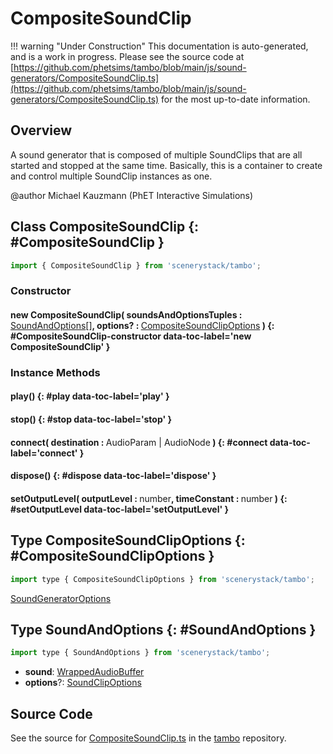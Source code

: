 # CompositeSoundClip

!!! warning "Under Construction"
    This documentation is auto-generated, and is a work in progress. Please see the source code at
    [https://github.com/phetsims/tambo/blob/main/js/sound-generators/CompositeSoundClip.ts](https://github.com/phetsims/tambo/blob/main/js/sound-generators/CompositeSoundClip.ts) for the most up-to-date information.

## Overview

A sound generator that is composed of multiple SoundClips that are all started and stopped at the same time.
Basically, this is a container to create and control multiple SoundClip instances as one.

@author Michael Kauzmann (PhET Interactive Simulations)

## Class CompositeSoundClip {: #CompositeSoundClip }


```js
import { CompositeSoundClip } from 'scenerystack/tambo';
```
### Constructor

#### new CompositeSoundClip( soundsAndOptionsTuples : <span style="font-weight: 400;">[SoundAndOptions](../tambo/CompositeSoundClip.md#SoundAndOptions)[]</span>, options? : <span style="font-weight: 400;">[CompositeSoundClipOptions](../tambo/CompositeSoundClip.md#CompositeSoundClipOptions)</span> ) {: #CompositeSoundClip-constructor data-toc-label='new CompositeSoundClip' }

### Instance Methods

#### play() {: #play data-toc-label='play' }

#### stop() {: #stop data-toc-label='stop' }

#### connect( destination : <span style="font-weight: 400;">AudioParam | AudioNode</span> ) {: #connect data-toc-label='connect' }

#### dispose() {: #dispose data-toc-label='dispose' }

#### setOutputLevel( outputLevel : <span style="font-weight: 400;"><span style="color: hsla(calc(var(--md-hue) + 180deg),80%,40%,1);">number</span></span>, timeConstant : <span style="font-weight: 400;"><span style="color: hsla(calc(var(--md-hue) + 180deg),80%,40%,1);">number</span></span> ) {: #setOutputLevel data-toc-label='setOutputLevel' }



## Type CompositeSoundClipOptions {: #CompositeSoundClipOptions }


```js
import type { CompositeSoundClipOptions } from 'scenerystack/tambo';
```


[SoundGeneratorOptions](../tambo/SoundGenerator.md#SoundGeneratorOptions)



## Type SoundAndOptions {: #SoundAndOptions }


```js
import type { SoundAndOptions } from 'scenerystack/tambo';
```


- **sound**: [WrappedAudioBuffer](../tambo/WrappedAudioBuffer.md)
- **options**?: [SoundClipOptions](../tambo/SoundClip.md#SoundClipOptions)




## Source Code

See the source for [CompositeSoundClip.ts](https://github.com/phetsims/tambo/blob/main/js/sound-generators/CompositeSoundClip.ts) in the [tambo](https://github.com/phetsims/tambo) repository.

